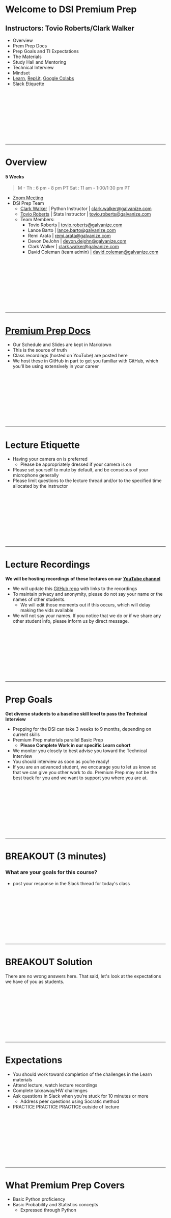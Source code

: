 # Welcome to DSI Premium Prep
## Instructors: Tovio Roberts/Clark Walker

* Overview
* Prem Prep Docs
* Prep Goals and TI Expectations
* The Materials
* Study Hall and Mentoring
* Technical Interview
* Mindset
* [Learn](https://learn-2.galvanize.com/), [Repl.it](Repl.it), [Google Colabs](https://colab.research.google.com/)
* Slack Etiquette



<br><br><br><br><br><br><br><br><br>

--------------------------------------------------

# Overview

#### 5 Weeks 
> M - Th  :    6 pm - 8 pm PT
>  Sat       :  11 am - 1:00/1:30 pm PT 
* [Zoom Meeting](https://zoom.us/j/98989113857?pwd=UUwzcXRsTDZwNjJEQTh2WlBNNldoQT09)
* DSI Prep Team
    * [Clark Walker](https://www.linkedin.com/in/clark-walker/) | Python Instructor | clark.walker@galvanize.com
    * [Tovio Roberts](https://www.linkedin.com/in/tovio-roberts/) | Stats Instructor | tovio.roberts@galvanize.com
    * Team Members: 
        * Tovio Roberts | tovio.roberts@galvanize.com
        * Lance Barto | lance.barto@galvanize.com
        * Remi Arata | remi.arata@galvanize.com
        * Devon DeJohn | devon.dejohn@galvanize.com
        * Clark Walker | clark.walker@galvanize.com
        * David Coleman (team admin) | david.coleman@galvanize.com


<br><br><br><br><br><br><br><br><br>

----------------------------------------------------------------
# [Premium Prep Docs](https://github.com/GalvanizeOpenSource/dsi-premium-prep)
* Our Schedule and Slides are kept in Markdown
* This is the source of truth
* Class recordings (hosted on YouTube) are posted here
* We host these in GitHub in part to get you familiar with GitHub, which you'll be using extensively in your career

<br><br><br><br><br><br><br><br><br>

----------------------------------------------------------------

# Lecture Etiquette
* Having your camera on is preferred
    * Please be appropriately dressed if your camera is on
* Please set yourself to mute by default, and be conscious of your microphone generally
* Please limit questions to the lecture thread and/or to the specified time allocated by the instructor



<br><br><br><br><br><br><br><br><br>

----------------------------------------------------------------
# Lecture Recordings
**We will be hosting recordings of these lectures on our [YouTube channel](https://www.youtube.com/channel/UC65Th93eDb2iuD-9fZVnjFg)**
* We will update this [GitHub repo](https://github.com/GalvanizeOpenSource/dsi-premium-prep) with links to the recordings
* To maintain privacy and anonymity, please do not say your name or the names of other students. 
    * We will edit those moments out if this occurs, which will delay making the vids available
* We will not say your names. If you notice that we do or if we share any other student info, please inform us by direct message.



<br><br><br><br><br><br><br><br><br>

----------------------------------------------------------------
# Prep Goals

__Get diverse students to a baseline skill level to pass the Technical Interview__
* Prepping for the DSI can take 3 weeks to 9 months, depending on current skills
* Premium Prep materials parallel Basic Prep
    * **Please Complete Work in our specific Learn cohort**
* We monitor you closely to best advise you toward the Technical Interview
* You should interview as soon as you’re ready!
* If you are an advanced student, we encourage you to let us know so that we can give you other work to do. Premium Prep may not be the best track for you and we want to support you where you are at.


<br><br><br><br><br><br><br><br><br>

----------------------------------------------------------------
# BREAKOUT (3 minutes)
### What are your goals for this course?
* post your response in the Slack thread for today's class


<br><br><br><br><br><br><br><br><br>

----------------------------------------------------------------
# BREAKOUT Solution
There are no wrong answers here. That said, let's look at the expectations we have of you as students.



<br><br><br><br><br><br><br><br><br>


----------------------------------------------------------------
# Expectations
* You should work toward completion of the challenges in the Learn materials
* Attend lecture, watch lecture recordings
* Complete takeaway/HW challenges
* Ask questions in Slack when you’re stuck for 10 minutes or more
    * Address peer questions using Socratic method
* PRACTICE PRACTICE PRACTICE outside of lecture


<br><br><br><br><br><br><br><br><br>

----------------------------------------------------------------
# What Premium Prep Covers
* Basic Python proficiency
* Basic Probability and Statistics concepts
    * Expressed through Python


<br><br><br><br><br><br><br><br><br>

----------------------------------------------------------------

# The Materials...
* Learn is our Learning Management System
    * [Premium Prep Cohort](https://learn-2.galvanize.com/cohorts/2509)
* Sections
    * [Initialize](https://learn-2.galvanize.com/content_link/github/gSchool/dsi-premium-prep-onboarding/onboarding.md)
    * [Welcome](https://learn-2.galvanize.com/content_link/github/gSchool/dsi-prep-module-init/00_purpose/00_ds_prep_welcome_overview.md)
    * [Intro to Python](https://learn-2.galvanize.com/content_link/github/gSchool/dsi-prep-module-introPython/00_Welcome_to_Python/00_course_overview.md)
    * [Intermediate Python](https://learn-2.galvanize.com/content_link/github/gSchool/dsi-prep-module-intermPython/00_Welcome_to_Intermediate_Python/00_course_overview.md)
    * [Intro to Stats](https://learn-2.galvanize.com/content_link/github/gSchool/dsi-prep-module-introStats/00_Intro/00_probstats_overview.md)


<br><br><br><br><br><br><br><br><br>


----------------------------------------------------------------
# The Materials
* Slide decks, linked from [this repo's README.md](https://github.com/GalvanizeOpenSource/dsi-premium-prep)
* Supplemental Homework
* Quick challenges posted in Slack



<br><br><br><br><br><br><br><br><br>

----------------------------------------------------------------
# Bugs and Edits
* We do our best to catch any bugs and perform copy edits prior to release
* Please post bugs in the #bugs channel



<br><br><br><br><br><br><br><br><br>

----------------------------------------------------------------
# Lecture Format
* 2 hrs M-TH, + Saturday
* We will not review hw in the lecture
* Generally: Cover a topic 5-15 minutes, breakout for 3-7 minutes, rinse and repeat
* Occasionally: A concept-heavier lecture with free form questions throughout
* Question breaks (timeboxed to ~5 minutes)
    * Post questions in Slack, 
        * Unanswered questions will be followed up or one-on-one
        * Post in Slack or Ask a mentor outside of lecture



<br><br><br><br><br><br><br><br><br>

----------------------------------------------------------------
# Study Hall
* Streamed on YouTube
* A place for you to ask questions
* Monday/Wednesday/Friday, ~3-5 Pacific time
    * cancellations due to scheduling will be posted in Slack
* We’ll announce in Slack when we go live, post questions in a thread there



<br><br><br><br><br><br><br><br><br>

----------------------------------------------------------------
# Mentoring
* Reach out to people on our team to set up mentoring
    * Tovio Roberts
    * Clark Walker
    * Lance Barto
    * Remi Arata
    * Devon DeJohn



<br><br><br><br><br><br><br><br><br>

----------------------------------------------------------------
# Deferring
* If you’re falling behind, struggling, or experiencing any other issues, you may defer to the next or another future Premium Prep cohort.



<br><br><br><br><br><br><br><br><br>

----------------------------------------------------------------
# Supplemental Materials
* If you find yourself ahead or finished with the pre-TI materials, **take the TI**, then do the [Further Studies](https://learn-2.galvanize.com/content_link/github/gSchool/ds-precourse/units/00_pair_programming/00_overview.md) materials on Learn
    * These include most of the required PreCourse materials
* Reach out for more work if you complete the challenges on Learn
* Reach out after you pass the TI, for subject-specific resources or for materials geared toward your weaknesses
* Do reps using [CodeWars.com](http://www.codewars.com/r/xCbgXQ)



<br><br><br><br><br><br><br><br><br>

----------------------------------------------------------------
# Applying for the DSI
* Get the admissions process started ASAP
    * [https://admissions.galvanize.com/](https://admissions.galvanize.com/)
* Gains you access to an Enrollment Advisor who can answer all the questions that our team cannot



<br><br><br><br><br><br><br><br><br>

----------------------------------------------------------------
# Technical Interview
* See the [Expectations Unit](https://learn-2.galvanize.com/content_link/github/gSchool/dsi-prep-module-init/01_expectations/01_expected_for_TI.md)
* 45 minutes
* Uses Jupyter Notebooks
* To schedule, you’ll need to pass a coding challenge within the [admissions portal](https://admissions.galvanize.com/)
* Once your python and stats skills are proficient, the [Technical Interview YouTube playlist](https://www.youtube.com/playlist?list=PL5T50pwCrPUofHFV-PuAD6av4uEteuara), is a great resource for gauging readiness for the TI



<br><br><br><br><br><br><br><br><br>

----------------------------------------------------------------
# Facilitators not Gatekeepers
* Technical Interview:
    * Probability and Statistics Fundamentals
    * Python Exercises focusing on implementing mathematical concepts and using the built-in functions and data types
        * Requires fluency with Dictionaries
    * Problem Solving Skills - ability to adapt, and pick up new information quickly




<br><br><br><br><br><br><br><br><br>

----------------------------------------------------------------
# Growth vs. Fixed Mindset
* You will struggle, and that's a good thing
    * "Even if you can't now, you will soon."
* https://fs.blog/2015/03/carol-dweck-mindset/
    Carol Dweck - coined the term, leader in the research

<table border="0">
 <tr>
    <td><b style="font-size:30px">Fixed Mindset</b></td>
    <td><b style="font-size:30px">Growth Mindset</b></td>
 </tr>
 <tr>
    <td>
        <ul>
            <li>Avoids Challenges (often for fear of failure)</li>
            <li>Gives up easily</li>
            <li>Sees effort as fruitless, futile, or worse</li>
            <li>Ignores useful/negative feedback, takes criticism personally</li>
            <li>Feels threatened by the success of others, or is overly competitive</li>
        </ul>
</td>
    <td>
        <ul>
            <li>Embraces Challenges as an opportunity for growth</li>
            <li>Persists in the face of setbacks, shows resolve</li>
            <li>Sees effort as a path to mastery, knows that nothing comes easy and worthwhile things take effort</li>
            <li>Learns from criticism, doesn’t take things personally</li>
            <li>Encourages others, and finds inspiration in their successes</li>
        </ul>
    </td>
 </tr>
</table>



<br><br><br><br><br><br><br><br><br>

----------------------------------------------------------------
# Thinking Critically
* Early in their education, many aspiring data scientists focus on learning all of the programming tools/languages, mathematics, technologies, etc . . . these are necessary tools, but what makes a great data scientist is more complex:
    * The ability to think critically about a problem, and approach a solution with a scientific/evidence based approach
    * The ability to ask the right question. Asking the question that will lead to an answer which will provide insight to the business, science, or research project they’re working on. 
    * A great data scientist is obsessed with solving complex problems, and will use any tool necessary to come up with an acceptable solution; even when that means they need to make a new tool themselves.
* Develop consciousness of your biases
    * [Wikipedia List of Cognitive Biases](https://en.wikipedia.org/wiki/List_of_cognitive_biases)



<br><br><br><br><br><br><br><br><br>

----------------------------------------------------------------
# Let’s look at Learn, Repl.it, and Google Colabs
* [Learn](http://learn-2.galvanize.com/) houses all your lessons and coding challenges
* [Repl.it](http://repl.it) is a coding environment you can use until you become comfortable with coding in your local environment
* [Google Colabs](https://colab.research.google.com) is a cloud-based environment that runs Jupyter notebooks.  You can use Colabs until you set up your local environment to run Jupyter notebooks



<br><br><br><br><br><br><br><br><br>

----------------------------------------------------------------
# BREAKOUT (5 minutes)

1. Set up a repl.it account
2. Create a Repl, add this code and run it:

```python
print('Hello World!')
```
3. Paste the link to your repl in the Slack thread



<br><br><br><br><br><br><br><br><br>

----------------------------------------------------------------
# BREAKOUT Solution
If you are having trouble with any of these steps, reach out directly and we'll help get you sorted


<br><br><br><br><br><br><br><br><br>

----------------------------------------------------------------
# Slack Etiquette
* If you are asking a question on Slack about a specific challenge on Learn, please paste in a link to that challenge, along with a well-formed question
    * Reply to your peers questions within threads in order to keep Slack clean
* During lecture, please keep your questions within the Questions thread on Slack
* Don’t give people the answers

----------------------------------------------------------------
